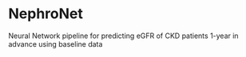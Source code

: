 # NephroNet
Neural Network pipeline for predicting eGFR of CKD patients 1-year in advance using baseline data
